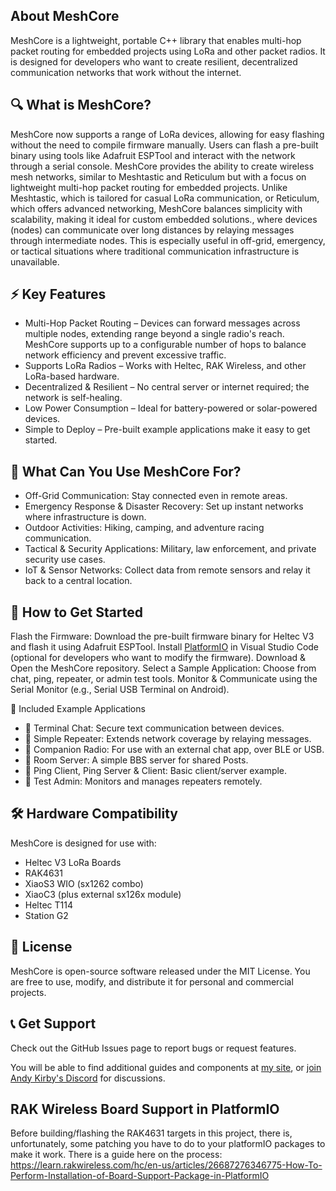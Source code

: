 ## About MeshCore

MeshCore is a lightweight, portable C++ library that enables multi-hop packet routing for embedded projects using LoRa and other packet radios. It is designed for developers who want to create resilient, decentralized communication networks that work without the internet.

## 🔍 What is MeshCore?

MeshCore now supports a range of LoRa devices, allowing for easy flashing without the need to compile firmware manually. Users can flash a pre-built binary using tools like Adafruit ESPTool and interact with the network through a serial console.
MeshCore provides the ability to create wireless mesh networks, similar to Meshtastic and Reticulum but with a focus on lightweight multi-hop packet routing for embedded projects. Unlike Meshtastic, which is tailored for casual LoRa communication, or Reticulum, which offers advanced networking, MeshCore balances simplicity with scalability, making it ideal for custom embedded solutions., where devices (nodes) can communicate over long distances by relaying messages through intermediate nodes. This is especially useful in off-grid, emergency, or tactical situations where traditional communication infrastructure is unavailable.

## ⚡ Key Features

* Multi-Hop Packet Routing – Devices can forward messages across multiple nodes, extending range beyond a single radio's reach. MeshCore supports up to a configurable number of hops to balance network efficiency and prevent excessive traffic.
* Supports LoRa Radios – Works with Heltec, RAK Wireless, and other LoRa-based hardware.
* Decentralized & Resilient – No central server or internet required; the network is self-healing.
* Low Power Consumption – Ideal for battery-powered or solar-powered devices.
* Simple to Deploy – Pre-built example applications make it easy to get started.

## 🎯 What Can You Use MeshCore For?

* Off-Grid Communication: Stay connected even in remote areas.
* Emergency Response & Disaster Recovery: Set up instant networks where infrastructure is down.
* Outdoor Activities: Hiking, camping, and adventure racing communication.
* Tactical & Security Applications: Military, law enforcement, and private security use cases.
* IoT & Sensor Networks: Collect data from remote sensors and relay it back to a central location.

## 🚀 How to Get Started

Flash the Firmware: Download the pre-built firmware binary for Heltec V3 and flash it using Adafruit ESPTool.
Install [PlatformIO](https://docs.platformio.org) in Visual Studio Code (optional for developers who want to modify the firmware).
Download & Open the MeshCore repository.
Select a Sample Application: Choose from chat, ping, repeater, or admin test tools.
Monitor & Communicate using the Serial Monitor (e.g., Serial USB Terminal on Android).

📁 Included Example Applications
* 📡 Terminal Chat: Secure text communication between devices.
* 📡 Simple Repeater: Extends network coverage by relaying messages.
* 📡 Companion Radio: For use with an external chat app, over BLE or USB.
* 📡 Room Server: A simple BBS server for shared Posts.
* 📡 Ping Client, Ping Server & Client: Basic client/server example.
* 📡 Test Admin: Monitors and manages repeaters remotely.

## 🛠 Hardware Compatibility

MeshCore is designed for use with:
* Heltec V3 LoRa Boards
* RAK4631
* XiaoS3 WIO (sx1262 combo)
* XiaoC3 (plus external sx126x module)
* Heltec T114
* Station G2

## 📜 License
MeshCore is open-source software released under the MIT License. You are free to use, modify, and distribute it for personal and commercial projects.

## 📞 Get Support

Check out the GitHub Issues page to report bugs or request features.

You will be able to find additional guides and components at [my site](https://buymeacoffee.com/ripplebiz), or [join Andy Kirby's Discord](https://discord.gg/GBxVx2JMAy) for discussions.

## RAK Wireless Board Support in PlatformIO

Before building/flashing the RAK4631 targets in this project, there is, unfortunately, some patching you have to do to your platformIO packages to make it work. There is a guide here on the process:
   https://learn.rakwireless.com/hc/en-us/articles/26687276346775-How-To-Perform-Installation-of-Board-Support-Package-in-PlatformIO
   

